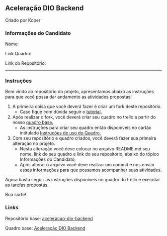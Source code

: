 ## Aceleração DIO Backend
Criado por Koper

### Informações do Candidato
Nome:

Link Quadro:

Link do Repositório:

---

### Instruções

Bem vindo ao repositório do projeto, apresentamos abaixo as instruções para que você possa dar andamento as atividades propostas!

1. A primeira coisa que você deverá fazer é criar um fork deste repositório.
	 - Caso fique com dúvida seguir o [tutorial.](https://www.youtube.com/watch?v=q-QTbNu8Ybc&ab_channel=WillianJustenCursos)
2. Após realizar o fork, você deverá criar seu quadro no trello a partir do nosso [quadro base.](https://trello.com/b/Yg0WsaGC/acelera%C3%A7%C3%A3o-dio-backend)
	 - As instruções para criar seu quadro então disponíveis no cartão intitulado [Instruções de uso do Quadro.](https://trello.com/c/RMtgs2iJ/1-instru%C3%A7%C3%B5es-de-uso-do-quadro-trello)
3. Com seu repositório e quadro criados, você deverá fazer sua primeira alteração no projeto.
	- Nesta alteração você deve colocar no arquivo README.md seu nome, link do seu quadro e link do seu repositório, abaixo do tópico Informações do Candidato;
	- Após alterar o arquivo você deve realizar um commit e nos enviar essas informações para que possamos acompanhar suas atividades.

Agora basta seguir as instruções disponíveis no quadro do trello e executar as tarefas propostas.

Boa sorte!

### Links
Repositório base: [aceleracao-dio-backend](https://github.com/kopererp/aceleracao-dio-backend)

Quadro base: [Aceleração DIO Backend](https://trello.com/b/Yg0WsaGC/acelera%C3%A7%C3%A3o-dio-backend)
